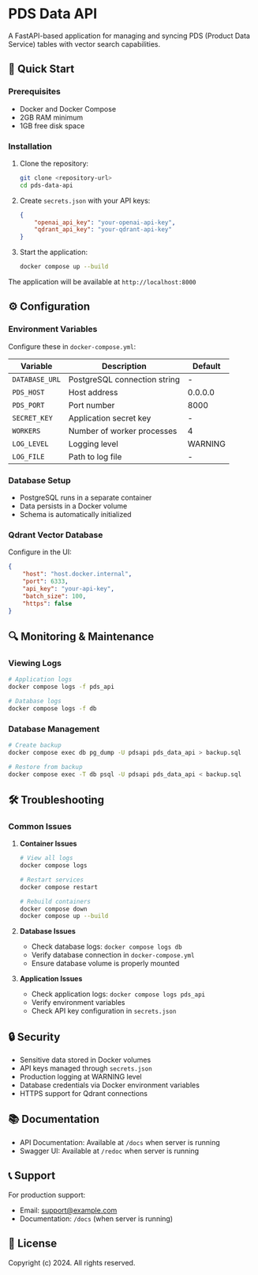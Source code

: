 # PDS Data API

A FastAPI-based application for managing and syncing PDS (Product Data Service) tables with vector search capabilities.

## 🚀 Quick Start

### Prerequisites
- Docker and Docker Compose
- 2GB RAM minimum
- 1GB free disk space

### Installation

1. Clone the repository:
   ```bash
   git clone <repository-url>
   cd pds-data-api
   ```

2. Create `secrets.json` with your API keys:
   ```json
   {
       "openai_api_key": "your-openai-api-key",
       "qdrant_api_key": "your-qdrant-api-key"
   }
   ```

3. Start the application:
   ```bash
   docker compose up --build
   ```

The application will be available at `http://localhost:8000`

## ⚙️ Configuration

### Environment Variables
Configure these in `docker-compose.yml`:

| Variable | Description | Default |
|----------|-------------|---------|
| `DATABASE_URL` | PostgreSQL connection string | - |
| `PDS_HOST` | Host address | 0.0.0.0 |
| `PDS_PORT` | Port number | 8000 |
| `SECRET_KEY` | Application secret key | - |
| `WORKERS` | Number of worker processes | 4 |
| `LOG_LEVEL` | Logging level | WARNING |
| `LOG_FILE` | Path to log file | - |

### Database Setup
- PostgreSQL runs in a separate container
- Data persists in a Docker volume
- Schema is automatically initialized

### Qdrant Vector Database
Configure in the UI:
```json
{
    "host": "host.docker.internal",
    "port": 6333,
    "api_key": "your-api-key",
    "batch_size": 100,
    "https": false
}
```

## 🔍 Monitoring & Maintenance

### Viewing Logs
```bash
# Application logs
docker compose logs -f pds_api

# Database logs
docker compose logs -f db
```

### Database Management
```bash
# Create backup
docker compose exec db pg_dump -U pdsapi pds_data_api > backup.sql

# Restore from backup
docker compose exec -T db psql -U pdsapi pds_data_api < backup.sql
```

## 🛠️ Troubleshooting

### Common Issues

1. **Container Issues**
   ```bash
   # View all logs
   docker compose logs

   # Restart services
   docker compose restart

   # Rebuild containers
   docker compose down
   docker compose up --build
   ```

2. **Database Issues**
   - Check database logs: `docker compose logs db`
   - Verify database connection in `docker-compose.yml`
   - Ensure database volume is properly mounted

3. **Application Issues**
   - Check application logs: `docker compose logs pds_api`
   - Verify environment variables
   - Check API key configuration in `secrets.json`

## 🔒 Security

- Sensitive data stored in Docker volumes
- API keys managed through `secrets.json`
- Production logging at WARNING level
- Database credentials via Docker environment variables
- HTTPS support for Qdrant connections

## 📚 Documentation

- API Documentation: Available at `/docs` when server is running
- Swagger UI: Available at `/redoc` when server is running

## 📞 Support

For production support:
- Email: support@example.com
- Documentation: `/docs` (when server is running)

## 📄 License

Copyright (c) 2024. All rights reserved. 